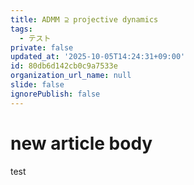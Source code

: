 ```yaml
---
title: ADMM ⊇ projective dynamics
tags:
  - テスト
private: false
updated_at: '2025-10-05T14:24:31+09:00'
id: 80db6d142cb0c9a7533e
organization_url_name: null
slide: false
ignorePublish: false
---
```

# new article body
test
